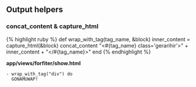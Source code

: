 ## Output helpers

### concat_content & capture_html

{% highlight ruby %}
def wrap_with_tag(tag_name, &block)
  inner_content = capture_html(&block)
  concat_content "<#{tag_name} class='gerarihir'>" + inner_content + "</#{tag_name}>"
end
{% endhighlight %}
    
**app/views/forfiter/show.html**

    - wrap_with_tag("div") do 
      GONAMUWAP!
